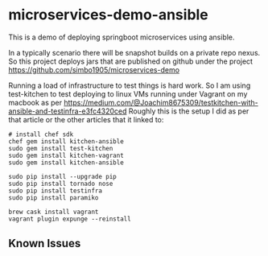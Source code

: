 # microservices-demo-ansible

This is a demo of deploying springboot microservices using ansible. 

In a typically scenario there will be snapshot builds on a private repo nexus. So this project deploys jars that are published on github under the project https://github.com/simbo1905/microservices-demo

Running a load of infrastructure to test things is hard work. So I am using test-kitchen to test deploying to linux VMs running under Vagrant on my macbook as per https://medium.com/@Joachim8675309/testkitchen-with-ansible-and-testinfra-e3fc4320ced Roughly this is the setup I did as per that article or the other articles that it linked to: 

```
# install chef sdk
chef gem install kitchen-ansible
sudo gem install test-kitchen
sudo gem install kitchen-vagrant
sudo gem install kitchen-ansible

sudo pip install --upgrade pip
sudo pip install tornado nose
sudo pip install testinfra
sudo pip install paramiko

brew cask install vagrant
vagrant plugin expunge --reinstall

```

## Known Issues

